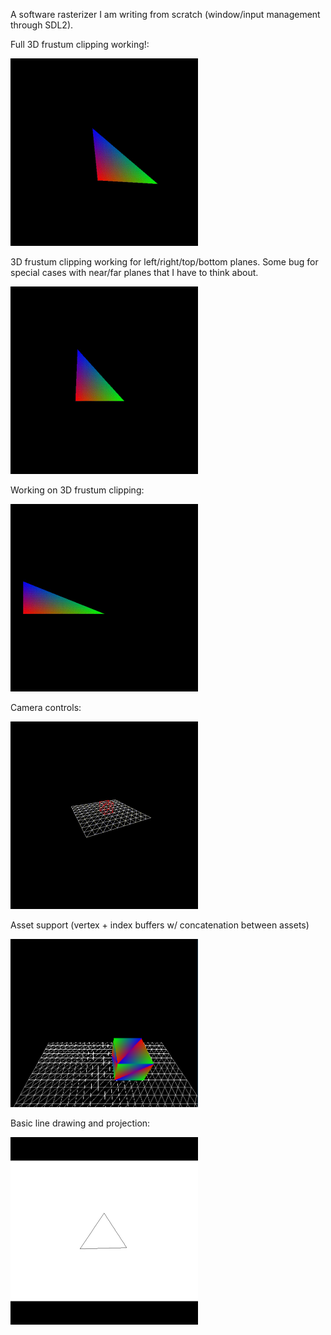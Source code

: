 A software rasterizer I am writing from scratch (window/input management through SDL2).

Full 3D frustum clipping working!:

<img src="vids/frustum_clipping_all_planes.gif" width="300">

3D frustum clipping working for left/right/top/bottom planes. Some bug for special cases with near/far planes that I have to think about.

<img src="vids/frustum_clipping_3d_left_right_top_bottom.gif" width="300">

Working on 3D frustum clipping:

<img src="vids/frustum_clipping.gif" width="300">

Camera controls:

<img src="vids/wireframe_grid_cube.gif" width="300">

Asset support (vertex + index buffers w/ concatenation between assets)

<img src="vids/box_barycentric_grid.png" width="300">

Basic line drawing and projection:

<img src="vids/spinning_triangle.gif" width="300">




